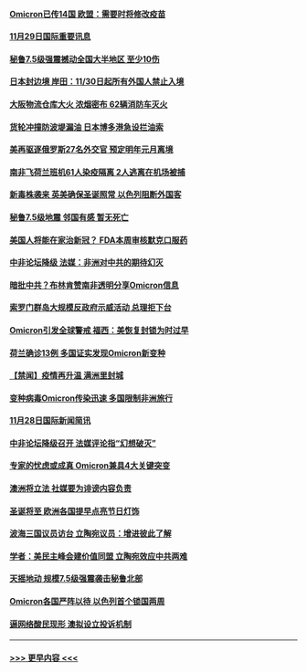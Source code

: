 #### [Omicron已传14国 欧盟：需要时将修改疫苗](../pages/prog202/a103280323.md?t=11291850) 
#### [11月29日国际重要讯息](../pages/prog202/a103280321.md?t=11291850) 
#### [秘鲁7.5级强震撼动全国大半地区 至少10伤](../pages/prog202/a103280239.md?t=11291850) 
#### [日本封边境 岸田：11/30日起所有外国人禁止入境](../pages/prog202/a103280238.md?t=11291850) 
#### [大阪物流仓库大火 浓烟密布 62辆消防车灭火](../pages/prog202/a103280209.md?t=11291850) 
#### [货轮冲撞防波堤漏油 日本博多港急设拦油索](../pages/prog202/a103280192.md?t=11291850) 
#### [美再驱逐俄罗斯27名外交官 预定明年元月离境](../pages/prog202/a103280122.md?t=11291850) 
#### [南非飞荷兰班机61人染疫隔离 2人逃离在机场被捕](../pages/prog202/a103280099.md?t=11291850) 
#### [新毒株袭来 英美确保圣诞照常 以色列阻断外国客](../pages/prog202/a103280012.md?t=11291850) 
#### [秘鲁7.5级地震 邻国有感 暂无死亡](../pages/prog202/a103279998.md?t=11291850) 
#### [美国人将能在家治新冠？ FDA本周审核默克口服药](../pages/prog202/a103279986.md?t=11291850) 
#### [中非论坛降级 法媒：非洲对中共的期待幻灭](../pages/prog202/a103279983.md?t=11291850) 
#### [暗批中共？布林肯赞南非透明分享Omicron信息](../pages/prog202/a103279967.md?t=11291850) 
#### [索罗门群岛大规模反政府示威活动 总理拒下台](../pages/prog202/a103279955.md?t=11291850) 
#### [Omicron引发全球警戒 福西：美恢复封锁为时过早](../pages/prog202/a103279916.md?t=11291850) 
#### [荷兰确诊13例 多国证实发现Omicron新变种](../pages/prog202/a103279933.md?t=11291850) 
#### [【禁闻】疫情再升温 满洲里封城](../pages/prog202/a103279890.md?t=11291850) 
#### [变种病毒Omicron传染迅速 多国限制非洲旅行](../pages/prog202/a103279854.md?t=11291850) 
#### [11月28日国际新闻简讯](../pages/prog202/a103279858.md?t=11291850) 
#### [中非论坛降级召开 法媒评论指“幻想破灭”](../pages/prog202/a103279856.md?t=11291850) 
#### [专家的忧虑或成真 Omicron兼具4大关键突变](../pages/prog202/a103279872.md?t=11291850) 
#### [澳洲将立法 社媒要为诽谤内容负责](../pages/prog202/a103279873.md?t=11291850) 
#### [圣诞将至 欧洲各国提早点亮节日灯饰](../pages/prog202/a103279877.md?t=11291850) 
#### [波海三国议员访台 立陶宛议员：增进彼此了解](../pages/prog202/a103279812.md?t=11291850) 
#### [学者：美民主峰会建价值同盟 立陶宛效应中共两难](../pages/prog202/a103279802.md?t=11291850) 
#### [天摇地动 规模7.5级强震袭击秘鲁北部](../pages/prog202/a103279777.md?t=11291850) 
#### [Omicron各国严阵以待 以色列首个锁国两周](../pages/prog202/a103279755.md?t=11291850) 
#### [逼网络酸民现形 澳拟设立投诉机制](../pages/prog202/a103279732.md?t=11291850) 

----
#### [ >>> 更早内容 <<< ](../indexes/prog202-earlier.md)
